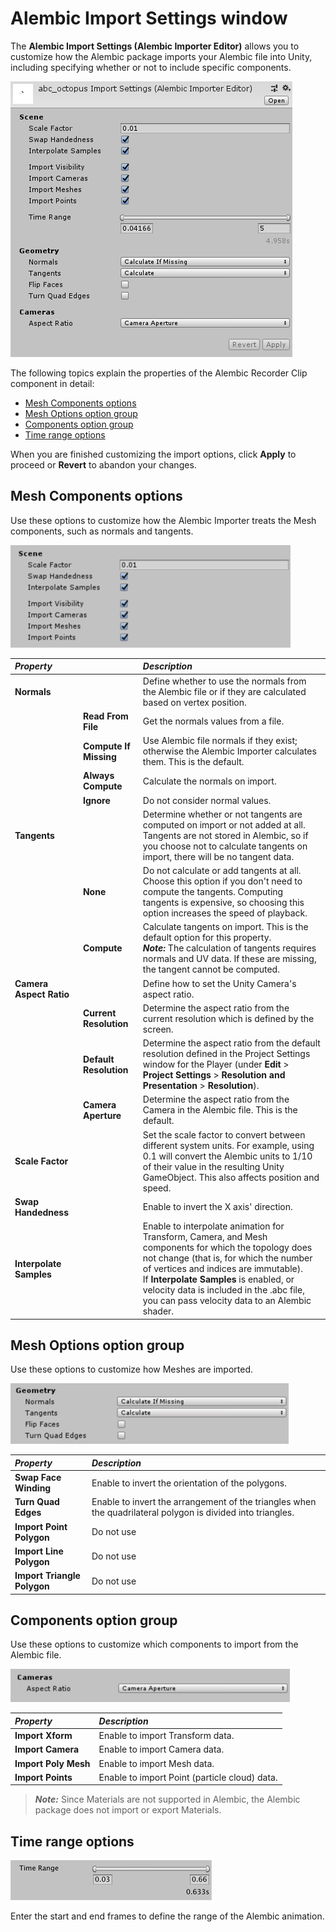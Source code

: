 # Alembic Import Settings window

The **Alembic Import Settings (Alembic Importer Editor)** allows you to customize how the Alembic package imports your Alembic file into Unity, including specifying whether or not to include specific components.

![The Import Settings window](images/abc_import_options.png)

The following topics explain the properties of the Alembic Recorder Clip component in detail:

- [Mesh Components options](#importRef_A)
- [Mesh Options option group](#importRef_B)
- [Components option group](#importRef_C)
- [Time range options](#importRef_D)

When you are finished customizing the import options, click **Apply** to proceed or **Revert** to abandon your changes.



<a name="importRef_A"></a>

## Mesh Components options

Use these options to customize how the Alembic Importer treats the Mesh components, such as normals and tangents.

![Import Mesh Components options](images/abc_import_options_A.png)



| ***Property*** || ***Description*** |
|:---|:---|:---|
| __Normals__ || Define whether to use the normals from the Alembic file or if they are calculated based on vertex position. |
|| **Read From File** | Get the normals values from a file. |
|| **Compute If Missing** | Use Alembic file normals if they exist; otherwise the Alembic Importer calculates them. This is the default. |
|| **Always Compute** | Calculate the normals on import. |
|| **Ignore** | Do not consider normal values. |
| __Tangents__ || Determine whether or not tangents are computed on import or not added at all. Tangents are not stored in Alembic, so if you choose not to calculate tangents on import, there will be no tangent data. |
|| **None** | Do not calculate or add tangents at all. Choose this option if you don't need to compute the tangents. Computing tangents is expensive, so choosing this option increases the speed of playback. |
|| **Compute** | Calculate tangents on import. This is the default option for this property.<br/>***Note:*** The calculation of tangents requires normals and UV data. If these are missing, the tangent cannot be computed. |
| __Camera Aspect Ratio__ || Define how to set the Unity Camera's aspect ratio. |
|| **Current Resolution** | Determine the aspect ratio from the current resolution which is defined by the screen. |
|| **Default Resolution** | Determine the aspect ratio from the default resolution defined in the Project Settings window for the Player (under **Edit** > **Project Settings** > **Resolution and Presentation** > **Resolution**). |
|| **Camera Aperture** | Determine the aspect ratio from the Camera in the Alembic file. This is the default. |
| __Scale Factor__ || Set the scale factor to convert between different system units. For example, using 0.1 will convert the Alembic units to 1/10 of their value in the resulting Unity GameObject. This also affects position and speed. |
| __Swap Handedness__ || Enable to invert the X axis' direction. |
| __Interpolate Samples__ || Enable to interpolate animation for Transform, Camera, and Mesh components for which the topology does not change (that is, for which the number of vertices and indices are immutable).<br/>If **Interpolate Samples** is enabled, or velocity data is included in the .abc file, you can pass velocity data to an Alembic shader. |



<a name="importRef_B"></a>

## Mesh Options option group

Use these options to customize how Meshes are imported.

![Import Mesh Options option group](images/abc_import_options_B.png)



| ***Property*** | ***Description*** |
|:---|:---|
| __Swap Face Winding__ | Enable to invert the orientation of the polygons. |
| __Turn Quad Edges__ | Enable to invert the arrangement of the triangles when the quadrilateral polygon is divided into triangles. |
| __Import Point Polygon__ | Do not use <!--<br/>@TODO Remove this row from the table when the screen shots are updated.--> |
| __Import Line Polygon__ | Do not use <!--<br/>@TODO Remove this row from the table when the screen shots are updated.--> |
| __Import Triangle Polygon__ | Do not use <!--<br/>@TODO Remove this row from the table when the screen shots are updated.--> |



<a name="importRef_C"></a>

## Components option group

Use these options to customize which components to import from the Alembic file.

![Import Components option group](images/abc_import_options_C.png)



| ***Property*** | ***Description*** |
|:---|:---|
| __Import Xform__ | Enable to import Transform data. |
| __Import Camera__ | Enable to import Camera data. |
| __Import Poly Mesh__ | Enable to import Mesh data. |
| __Import Points__ | Enable to import Point (particle cloud) data. |

> ***Note:*** Since Materials are not supported in Alembic, the Alembic package does not import or export Materials.



<a name="importRef_D"></a>

## Time range options

![Import Time range options](images/abc_import_options_D.png)

Enter the start and end frames to define the range of the Alembic animation. 

